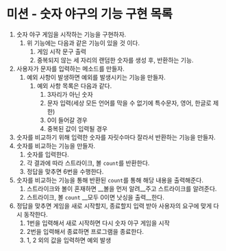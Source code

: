 # 미션 - 숫자 야구의 기능 구현 목록
1. 숫자 야구 게임을 시작하는 기능을 구현하자.
    1. 위 기능에는 다음과 같은 기능이 있을 것 이다.
        1. 게임 시작 문구 출력
        2. 중복되지 않는 세 자리의 랜덤한 숫자를 생성 후, 반환하는 기능.
2. 사용자가 문자를 입력하는 메소드를 만들자.
   1. 예외 사항이 발생하면 예외를 발생시키는 기능을 만들자.
      1. 예외 사항 목록은 다음과 같다.
         1. 3자리가 아닌 숫자
         2. 문자 입력(세상 모든 언어를 막을 수 없기에 특수문자, 영어, 한글로 제한)
         3. 0이 들어갈 경우
         4. 중복된 값이 입력될 경우
3. 숫자를 비교하기 위해 입력한 숫자를 자릿수마다 잘라서 반환하는 기능을 만들자.
4. 숫자를 비교하는 기능을 만들자.
   1. 숫자를 입력한다.
   2. 각 결과에 따라 스트라이크, 볼 `count`를 반환한다.
   3. 정답을 맞추면 6번을 수행한다.
5. 숫자를 비교하는 기능을 통해 반환된 `count`를 통해 해당 내용을 출력해준다.
   1. 스트라이크와 볼이 혼재하면 __볼을 먼저 알려__주고 스트라이크를 알려준다.
   2. 스트라이크, 볼 `count` __모두 0이면 낫싱을 출력__한다.
6. 정답을 맞추면 게임을 새로 시작할지, 종료할지 입력 받아 사용자의 요구에 맞게 다시 동작한다.
   1. 1번을 입력해서 새로 시작하면 다시 숫자 야구 게임을 시작
   2. 2번을 입력해서 종료하면 프로그램을 종료한다.
   3. 1, 2 외의 값을 입력하면 예외 발생